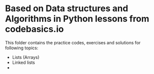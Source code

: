 # Based on Data structures and Algorithms in Python lessons from codebasics.io
This folder contains the practice codes, exercises and solutions for following topics:
- Lists (Arrays)
- Linked lists 
- 
